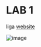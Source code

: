 # LAB 1

liga [website](https://www.carlaperez.org/)
 
![image](https://github.com/user-attachments/assets/1f25e5a3-4cad-45ce-8417-022ec2fe7f37)
